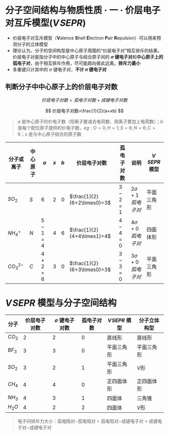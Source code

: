 # 分子空间结构与物质性质 · 一 · 价层电子对互斥模型($V\!SEPR$)

- 价层电子对互斥模型（**V**alence **S**hell **E**lectron **P**air **R**epulsion）可以用来预测分子的立体模型
- 理论认为，分子的空间构型是中心原子周围的“价层电子对”相互排斥的结果。价层电子对是指分子中的中心原子与结合原子间的 **$\sigma$ 键电子对**和**中心原子上的孤电子对**，由于相互排斥作用，尽可能趋向彼此远离，**排斥力最小**
- 多重键只计其中的 $\sigma$ 键电子对，**不计 $\pi$ 键电子对**

## 判断分子中中心原子上的价层电子对数

$$
价层电子对数=孤电子对数+成键电子对数
$$

$$
价层电子对数=\frac{1}{2}(a+xb)
$$

> $a$ 是中心原子的价电子数（阳离子要减去电荷数、阴离子要加上电荷数）；$b$ 是每个配位原子提供的价电子数，$eg:O=0;H=1;S=6;N=6;C=6$；$x$ 是与中心原子结合的原子数

| 分子或离子  | 中心原子 | $a$     | $x$  | $b$  | 价层电子对数 | 孤电子对数        | 说明                    | $V\!SEPR$ 模型 |
| ----------- | -------- | ------- | ---- | ---- | ----------------------------- | ----------------------- | -------------- | -------------- |
| $SO_2$      | $S$      | $6$     | $2$  | $0$ | $\frac{1}{2}(6+2\times0)=3$ | $3-2=1$ | $2 \sigma + 1 孤电子对$ | 平面三角形     |
| $NH_4^+$    | $N$      | $5-1=4$ | $4$  | $6$ | $\frac{1}{2}(4+4\times1)=4$ | $4-4=0$ | $4 \sigma + 0 孤电子对$ | 四面体形       |
| $CO_3^{2-}$ | $C$      | $4+2=6$ | $3$  | $0$ | $\frac{1}{2}(6+3\times0)=3$ | $3-3=0$ | $3 \sigma + 0 孤电子对$ | 平面三角形     |

# $V\!SEPR$ 模型与分子空间结构
| 分子   | 价层电子对数 | $σ$ 键电子对数 | 孤电子对数 | $V\!SEPR$ 模型 | 分子立体构型 |
| ------ | ------------ | ----------- | ---------- | --------- | ------------ |
| $CO_2$   | $2$           | $2$          | $0$          | 直线形     |直线形|
| $BF_3$   | $3$          | $3$        | $0$          | 平面三角形 | 平面三角形  |
| $SO_2$   | $3$         | $2$          | $1$          | 平面三角形 | $V$形        |
| $CH_4$   | $4$           | $4$          | $0$          | 正四面体形 | 正四面体形    |
| $NH_3$   | $4$           | $3$          | $1$         | 四面体 | 三角锥       |
| $H_2O$   | $4$           | $2$          | $2$          | 四面体   | $V$形          |

> 电子间排斥力大小：孤电阻对$-$孤电阻对 $>$ 孤电阻对$-$成键电子对 $>$ 成键电子对$-$成键电子对
